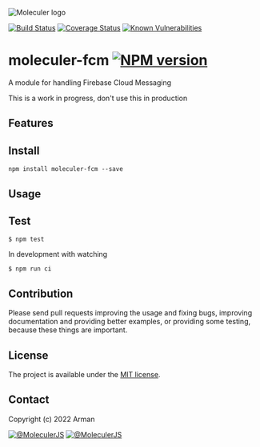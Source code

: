 ![Moleculer logo](http://moleculer.services/images/banner.png)

[![Build Status](https://travis-ci.org/armanfatemi/moleculer-fcm.svg?branch=master)](https://travis-ci.org/armanfatemi/moleculer-fcm)
[![Coverage Status](https://coveralls.io/repos/github/armanfatemi/moleculer-fcm/badge.svg?branch=master)](https://coveralls.io/github/armanfatemi/moleculer-fcm?branch=master)
[![Known Vulnerabilities](https://snyk.io/test/github/armanfatemi/moleculer-fcm/badge.svg)](https://snyk.io/test/github/armanfatemi/moleculer-fcm)

# moleculer-fcm [![NPM version](https://img.shields.io/npm/v/moleculer-fcm.svg)](https://www.npmjs.com/package/moleculer-fcm)

A module for handling Firebase Cloud Messaging

This is a work in progress, don't use this in production

## Features

## Install
```
npm install moleculer-fcm --save
```

## Usage


## Test
```
$ npm test
```

In development with watching

```
$ npm run ci
```

## Contribution
Please send pull requests improving the usage and fixing bugs, improving documentation and providing better examples, or providing some testing, because these things are important.

## License
The project is available under the [MIT license](https://tldrlegal.com/license/mit-license).

## Contact
Copyright (c) 2022 Arman

[![@MoleculerJS](https://img.shields.io/badge/github-moleculerjs-green.svg)](https://github.com/moleculerjs) [![@MoleculerJS](https://img.shields.io/badge/twitter-MoleculerJS-blue.svg)](https://twitter.com/MoleculerJS)
